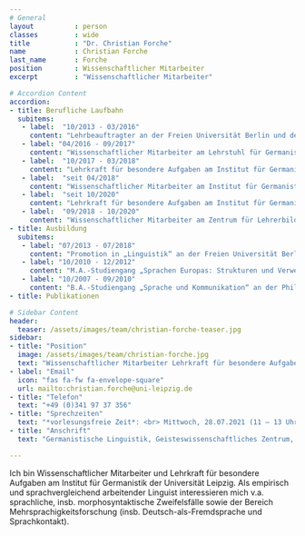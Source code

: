 ```yaml
---
# General
layout          : person
classes         : wide
title           : "Dr. Christian Forche"
name            : Christian Forche
last_name       : Forche
position        : Wissenschaftlicher Mitarbeiter
excerpt         : "Wissenschaftlicher Mitarbeiter"

# Accordion Content
accordion:
- title: Berufliche Laufbahn 
  subitems:
   - label:  "10/2013 - 03/2016"
     content: "Lehrbeauftragter an der Freien Universität Berlin und der Universität Potsdam"
   - label: "04/2016 - 09/2017"
     content: "Wissenschaftlicher Mitarbeiter am Lehrstuhl für Germanistische Linguistik der Universität Bonn (Prof. Dr. Barbara Schlücker)"
   - label:  "10/2017 - 03/2018"
     content: "Lehrkraft für besondere Aufgaben am Institut für Germanistik der Universität Leipzig (Prof. Dr. Barbara Schlücker)"
   - label:  "seit 04/2018"
     content: "Wissenschaftlicher Mitarbeiter am Institut für Germanistik der Universität Leipzig (Prof. Dr. Barbara Schlücker)"
   - label:  "seit 10/2020"
     content: "Lehrkraft für besondere Aufgaben am Institut für Germanistik der Universität Leipzig"
   - label:  "09/2018 - 10/2020"
     content: "Wissenschaftlicher Mitarbeiter am Zentrum für Lehrerbildung und Schulforschung der Universität Leipzig (wAL Deutsch)"
- title: Ausbildung
  subitems:
   - label: "07/2013 - 07/2018" 
     content: "Promotion in „Linguistik“ an der Freien Universität Berlin (bei Prof. Dr. Horst Simon)"
   - label: "10/2010 - 12/2012"
     content: "M.A.-Studiengang „Sprachen Europas: Strukturen und Verwendung“ an der Freien Universität Berlin "
   - label: "10/2007 - 09/2010" 
     content: "B.A.-Studiengang „Sprache und Kommunikation“ an der Philipps-Universität Marburg"
- title: Publikationen

# Sidebar Content
header:
  teaser: /assets/images/team/christian-forche-teaser.jpg
sidebar:
- title: "Position"
  image: /assets/images/team/christian-forche.jpg
  text: "Wissenschaftlicher Mitarbeiter Lehrkraft für besondere Aufgaben"
- label: "Email"
  icon: "fas fa-fw fa-envelope-square"
  url: mailto:christian.forche@uni-leipzig.de
- title: "Telefon"
  text: "+49 (0)341 97 37 356"
- title: "Sprechzeiten"
  text: "*vorlesungsfreie Zeit*: <br> Mittwoch, 28.07.2021 (11 – 13 Uhr) <br> Mittwoch, 18.08.2021 (11 – 13 Uhr) <br> Mittwoch, 08.09.2021 (11 – 13 Uhr) <br> Hinweis: Bitte vorherige Anmeldung zur Sprechstunde per Mail. <br> *Wintersemester 2021/22* <br> Mittwoch: 11:30 – 12:30 Uhr <br> Bis auf Weiteres finden meine Sprechstunden via ZOOM statt."
- title: "Anschrift"
  text: "Germanistische Linguistik, Geisteswissenschaftliches Zentrum, Beethovenstraße 15, Raum 1406 04107 Leipzig"

---
```


Ich bin Wissenschaftlicher Mitarbeiter und Lehrkraft für besondere Aufgaben am Institut für Germanistik der Universität Leipzig. Als empirisch und sprachvergleichend arbeitender Linguist interessieren mich v.a. sprachliche, insb. morphosyntaktische Zweifelsfälle sowie der Bereich Mehrsprachigkeitsforschung (insb. Deutsch-als-Fremdsprache und Sprachkontakt).